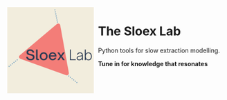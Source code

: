 <img align="left" width="200" height="200" src="SloexlabLogo.png" alt="Sloex Lab Logo" img style="float: left; padding-right: 10px;">

#    The Sloex Lab
Python tools for slow extraction modelling.
**<p>Tune in for knowledge that resonates</p>** 
